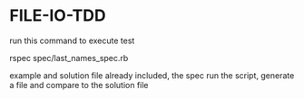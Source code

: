 FILE-IO-TDD
===========

<p>run this command to execute test</p>

  rspec spec/last_names_spec.rb

<p>example and solution file already included, the spec run the script, generate a file and compare to the solution file</p>
